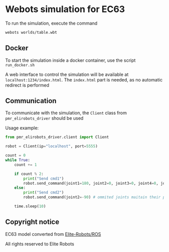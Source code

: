 # Webots simulation for EC63

To run the simulation, execute the command

```bash
webots worlds/table.wbt
```

## Docker

To start the simulation inside a docker container, use the script `run_docker.sh`

A web interface to control the simulation will be available at `localhost:1234/index.html`. The `index.html` part is needed, as no automatic redirect is performed

## Communication

To communicate with the simulation, the `Client` class from `pmr_elirobots_driver` should be used

Usage example:

```python
from pmr_elirobots_driver.client import Client

robot = Client(ip="localhost", port=5555)

count = 0
while True:
    count += 1

    if count % 2:
        print("Send cmd1")
        robot.send_command(joint1=180, joint2=0, joint3=0, joint4=0, joint5=0, joint6=0)
    else:
        print("Send cmd2")
        robot.send_command(joint2=-90) # ommited joints maitain their position

    time.sleep(10)
```

## Copyright notice

EC63 model converted from [Elite-Robots/ROS](https://github.com/Elite-Robots/ROS)

All rights reserved to Elite Robots

